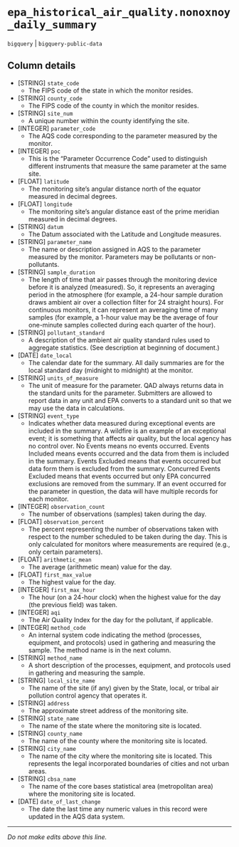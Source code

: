 # `epa_historical_air_quality.nonoxnoy_daily_summary`
`bigquery` | `bigquery-public-data`

## Column details
* [STRING]    `state_code`
  - The FIPS code of the state in which the monitor resides.
* [STRING]    `county_code`
  - The FIPS code of the county in which the monitor resides.
* [STRING]    `site_num`
  - A unique number within the county identifying the site.
* [INTEGER]   `parameter_code`
  - The AQS code corresponding to the parameter measured by the monitor.
* [INTEGER]   `poc`
  - This is the “Parameter Occurrence Code” used to distinguish different instruments that measure the same parameter at the same site.
* [FLOAT]     `latitude`
  - The monitoring site’s angular distance north of the equator measured in decimal degrees.
* [FLOAT]     `longitude`
  - The monitoring site’s angular distance east of the prime meridian measured in decimal degrees.
* [STRING]    `datum`
  - The Datum associated with the Latitude and Longitude measures.
* [STRING]    `parameter_name`
  - The name or description assigned in AQS to the parameter measured by the monitor. Parameters may be pollutants or non-pollutants.
* [STRING]    `sample_duration`
  - The length of time that air passes through the monitoring device before it is analyzed (measured). So, it represents an averaging period in the atmosphere (for example, a 24-hour sample duration draws ambient air over a collection filter for 24 straight hours). For continuous monitors, it can represent an averaging time of many samples (for example, a 1-hour value may be the average of four one-minute samples collected during each quarter of the hour).
* [STRING]    `pollutant_standard`
  - A description of the ambient air quality standard rules used to aggregate statistics. (See description at beginning of document.)
* [DATE]      `date_local`
  - The calendar date for the summary. All daily summaries are for the local standard day (midnight to midnight) at the monitor.
* [STRING]    `units_of_measure`
  - The unit of measure for the parameter. QAD always returns data in the standard units for the parameter. Submitters are allowed to report data in any unit and EPA converts to a standard unit so that we may use the data in calculations.
* [STRING]    `event_type`
  - Indicates whether data measured during exceptional events are included in the summary. A wildfire is an example of an exceptional event; it is something that affects air quality, but the local agency has no control over. No Events means no events occurred. Events Included means events occurred and the data from them is included in the summary. Events Excluded means that events occurred but data form them is excluded from the summary. Concurred Events Excluded means that events occurred but only EPA concurred exclusions are removed from the summary. If an event occurred for the parameter in question, the data will have multiple records for each monitor.
* [INTEGER]   `observation_count`
  - The number of observations (samples) taken during the day.
* [FLOAT]     `observation_percent`
  - The percent representing the number of observations taken with respect to the number scheduled to be taken during the day. This is only calculated for monitors where measurements are required (e.g., only certain parameters).
* [FLOAT]     `arithmetic_mean`
  - The average (arithmetic mean) value for the day.
* [FLOAT]     `first_max_value`
  - The highest value for the day.
* [INTEGER]   `first_max_hour`
  - The hour (on a 24-hour clock) when the highest value for the day (the previous field) was taken.
* [INTEGER]   `aqi`
  - The Air Quality Index for the day for the pollutant, if applicable.
* [INTEGER]   `method_code`
  - An internal system code indicating the method (processes, equipment, and protocols) used in gathering and measuring the sample. The method name is in the next column.
* [STRING]    `method_name`
  - A short description of the processes, equipment, and protocols used in gathering and measuring the sample.
* [STRING]    `local_site_name`
  - The name of the site (if any) given by the State, local, or tribal air pollution control agency that operates it.
* [STRING]    `address`
  - The approximate street address of the monitoring site.
* [STRING]    `state_name`
  - The name of the state where the monitoring site is located.
* [STRING]    `county_name`
  - The name of the county where the monitoring site is located.
* [STRING]    `city_name`
  - The name of the city where the monitoring site is located. This represents the legal incorporated boundaries of cities and not urban areas.
* [STRING]    `cbsa_name`
  - The name of the core bases statistical area (metropolitan area) where the monitoring site is located.
* [DATE]      `date_of_last_change`
  - The date the last time any numeric values in this record were updated in the AQS data system.

-------------------------------------------------------------------------------
*Do not make edits above this line.*
